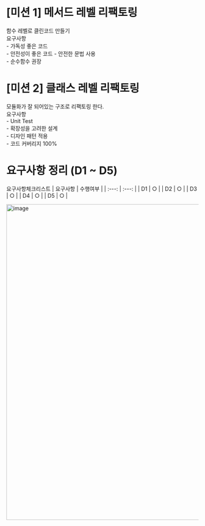 # [미션 1] 메서드 레벨 리팩토링  
함수 레벨로 클린코드 만들기  
요구사항  
    - 가독성 좋은 코드  
    - 안전성이 좋은 코드
        - 안전한 문법 사용  
        - 순수함수 권장  


# [미션 2] 클래스 레벨 리팩토링  
모듈화가 잘 되어있는 구조로 리팩토링 한다.  
요구사항  
    - Unit Test   
    - 확장성을 고려한 설계  
    - 디자인 패턴 적용  
    - 코드 커버리지 100%  


# 요구사항 정리 (D1 ~ D5)  
요구사항체크리스트
| 요구사항 | 수행여부 |
| :---: | :---: |
| D1 | ○ |
| D2 | ○ |
| D3 | ○ |
| D4 | ○ |
| D5 | ○ |

<img width="1714" height="825" alt="image" src="https://github.com/user-attachments/assets/7f54fa68-ffed-4ecf-a79b-11ec59dae9a9" />
